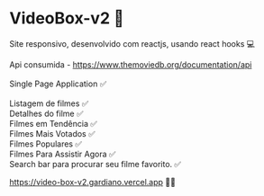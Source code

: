 # VideoBox-v2 :rocket:

Site responsivo, desenvolvido com reactjs, usando react hooks :computer:

Api consumida - https://www.themoviedb.org/documentation/api <br> <br>
Single Page Application :white_check_mark: <br> <br>
Listagem de filmes :white_check_mark: <br>
Detalhes do filme :white_check_mark: <br>
Filmes em Tendência :white_check_mark: <br>
Filmes Mais Votados :white_check_mark: <br>
Filmes Populares :white_check_mark: <br>
Filmes Para Assistir Agora :white_check_mark: <br>
Search bar para procurar seu filme favorito. :white_check_mark: <br>

 https://video-box-v2.gardiano.vercel.app :rocket::rocket:
